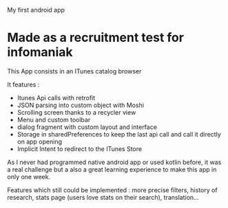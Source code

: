 My first android app
# Made as a recruitment test for infomaniak

This App consists in an ITunes catalog browser

It features : 
  - Itunes Api calls with retrofit 
  - JSON parsing into custom object with Moshi 
  - Scrolling screen thanks to a recycler view
  - Menu and custom toolbar
  - dialog fragment with custom layout and interface
  - Storage in sharedPreferences to keep the last api call and call it directly on app opening
  - Implicit Intent to redirect to the ITunes Store

As I never had programmed native android app or used kotlin before, it was a real challenge but a also a great learning experience to make this app in only one week.

Features which still could be implemented : more precise filters, history of research, stats page (users love stats on their search), translation...
